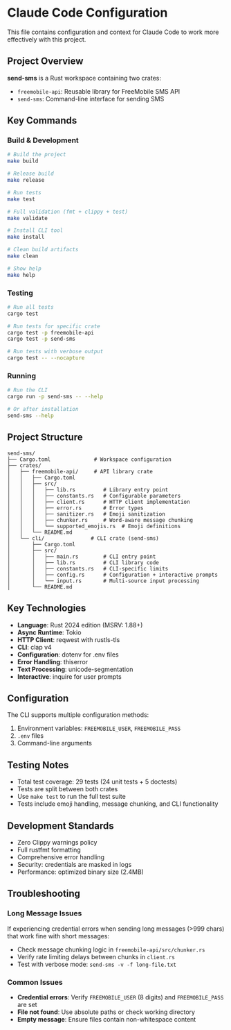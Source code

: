 # Claude Code Configuration

This file contains configuration and context for Claude Code to work more effectively with this project.

## Project Overview

**send-sms** is a Rust workspace containing two crates:
- `freemobile-api`: Reusable library for FreeMobile SMS API
- `send-sms`: Command-line interface for sending SMS

## Key Commands

### Build & Development
```bash
# Build the project
make build

# Release build
make release

# Run tests  
make test

# Full validation (fmt + clippy + test)
make validate

# Install CLI tool
make install

# Clean build artifacts
make clean

# Show help
make help
```

### Testing
```bash
# Run all tests
cargo test

# Run tests for specific crate
cargo test -p freemobile-api
cargo test -p send-sms

# Run tests with verbose output
cargo test -- --nocapture
```

### Running
```bash
# Run the CLI
cargo run -p send-sms -- --help

# Or after installation
send-sms --help
```

## Project Structure

```
send-sms/
├── Cargo.toml              # Workspace configuration
├── crates/
│   ├── freemobile-api/     # API library crate
│   │   ├── Cargo.toml
│   │   ├── src/
│   │   │   ├── lib.rs         # Library entry point
│   │   │   ├── constants.rs   # Configurable parameters
│   │   │   ├── client.rs      # HTTP client implementation
│   │   │   ├── error.rs       # Error types
│   │   │   ├── sanitizer.rs   # Emoji sanitization
│   │   │   ├── chunker.rs     # Word-aware message chunking
│   │   │   └── supported_emojis.rs  # Emoji definitions
│   │   └── README.md
│   └── cli/               # CLI crate (send-sms)
│       ├── Cargo.toml
│       ├── src/
│       │   ├── main.rs        # CLI entry point
│       │   ├── lib.rs         # CLI library code
│       │   ├── constants.rs   # CLI-specific limits
│       │   ├── config.rs      # Configuration + interactive prompts
│       │   └── input.rs       # Multi-source input processing
│       └── README.md
```

## Key Technologies

- **Language**: Rust 2024 edition (MSRV: 1.88+)  
- **Async Runtime**: Tokio
- **HTTP Client**: reqwest with rustls-tls
- **CLI**: clap v4
- **Configuration**: dotenv for .env files
- **Error Handling**: thiserror
- **Text Processing**: unicode-segmentation
- **Interactive**: inquire for user prompts

## Configuration

The CLI supports multiple configuration methods:
1. Environment variables: `FREEMOBILE_USER`, `FREEMOBILE_PASS`
2. `.env` files
3. Command-line arguments

## Testing Notes

- Total test coverage: 29 tests (24 unit tests + 5 doctests)
- Tests are split between both crates
- Use `make test` to run the full test suite
- Tests include emoji handling, message chunking, and CLI functionality

## Development Standards

- Zero Clippy warnings policy
- Full rustfmt formatting
- Comprehensive error handling
- Security: credentials are masked in logs
- Performance: optimized binary size (2.4MB)

## Troubleshooting

### Long Message Issues
If experiencing credential errors when sending long messages (>999 chars) that work fine with short messages:
- Check message chunking logic in `freemobile-api/src/chunker.rs`
- Verify rate limiting delays between chunks in `client.rs`
- Test with verbose mode: `send-sms -v -f long-file.txt`

### Common Issues
- **Credential errors**: Verify `FREEMOBILE_USER` (8 digits) and `FREEMOBILE_PASS` are set
- **File not found**: Use absolute paths or check working directory
- **Empty message**: Ensure files contain non-whitespace content

